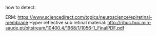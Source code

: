 
how to detect:

ERM: https://www.sciencedirect.com/topics/neuroscience/epiretinal-membrane
Hyper reflective sub retinal material: http://rihuc.huc.min-saude.pt/bitstream/10400.4/1968/1/1056-1_FinalPDF.pdf
